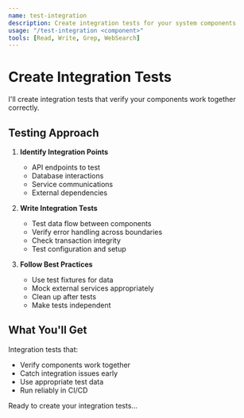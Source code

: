 ```yaml
---
name: test-integration
description: Create integration tests for your system components
usage: "/test-integration <component>"
tools: [Read, Write, Grep, WebSearch]
---
```


# Create Integration Tests

I'll create integration tests that verify your components work together correctly.

## Testing Approach

1. **Identify Integration Points**
   - API endpoints to test
   - Database interactions
   - Service communications
   - External dependencies

2. **Write Integration Tests**
   - Test data flow between components
   - Verify error handling across boundaries
   - Check transaction integrity
   - Test configuration and setup

3. **Follow Best Practices**
   - Use test fixtures for data
   - Mock external services appropriately
   - Clean up after tests
   - Make tests independent

## What You'll Get

Integration tests that:
- Verify components work together
- Catch integration issues early
- Use appropriate test data
- Run reliably in CI/CD

Ready to create your integration tests...
